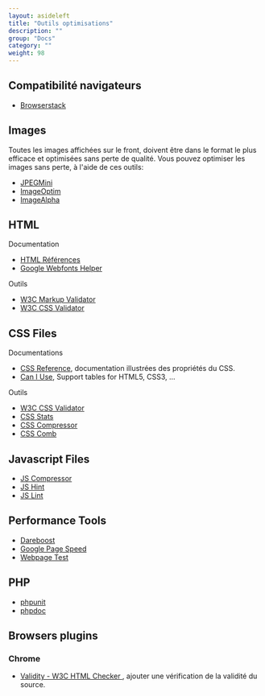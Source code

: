 ```yaml
---
layout: asideleft
title: "Outils optimisations"
description: ""
group: "Docs"
category: ""
weight: 98
---
```


## Compatibilité navigateurs

* [Browserstack](https://browserstack.com/start)

## Images

Toutes les images affichées sur le front, doivent être dans le format le plus efficace et optimisées sans perte de qualité. Vous pouvez optimiser les images sans perte, à l'aide de ces outils:

* [JPEGMini](http://www.jpegmini.com/)
* [ImageOptim](https://imageoptim.com/)
* [ImageAlpha](http://pngmini.com/)

## HTML

Documentation

* [HTML Références](http://htmlreference.io/)
* [Google Webfonts Helper](https://google-webfonts-helper.herokuapp.com/fonts)

Outils

* [W3C Markup Validator](https://validator.w3.org/)
* [W3C CSS Validator](https://jigsaw.w3.org/css-validator/)

## CSS Files

Documentations

* [CSS Reference](http://cssreference.io/), documentation illustrées des propriétés du CSS.
* [Can I Use](https://caniuse.com/), Support tables for HTML5, CSS3, ...

Outils

* [W3C CSS Validator](https://jigsaw.w3.org/css-validator/)
* [CSS Stats](http://cssstats.com/)
* [CSS Compressor](https://csscompressor.com/)
* [CSS Comb](http://csscomb.com/online/)

## Javascript Files

* [JS Compressor](https://jscompressor.com/)
* [JS Hint](http://jshint.com/)
* [JS Lint](http://jslint.com/)

## Performance Tools

* [Dareboost](https://www.dareboost.com/fr/home)
* [Google Page Speed](https://developers.google.com/speed/pagespeed/)
* [Webpage Test](https://www.webpagetest.org/)

## PHP

* [phpunit](https://phpunit.de/)
* [phpdoc](https://www.phpdoc.org/)

## Browsers plugins

### Chrome

* [Validity - W3C HTML Checker ](https://chrome.google.com/webstore/detail/validity/bbicmjjbohdfglopkidebfccilipgeif), ajouter une vérification de la validité du source.
